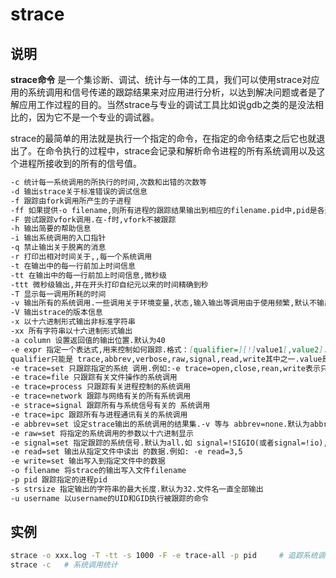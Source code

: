 # **strace**

## 说明

**strace命令** 是一个集诊断、调试、统计与一体的工具，我们可以使用strace对应用的系统调用和信号传递的跟踪结果来对应用进行分析，以达到解决问题或者是了解应用工作过程的目的。当然strace与专业的调试工具比如说gdb之类的是没法相比的，因为它不是一个专业的调试器。

strace的最简单的用法就是执行一个指定的命令，在指定的命令结束之后它也就退出了。在命令执行的过程中，strace会记录和解析命令进程的所有系统调用以及这个进程所接收到的所有的信号值。

```markdown
-c 统计每一系统调用的所执行的时间,次数和出错的次数等
-d 输出strace关于标准错误的调试信息
-f 跟踪由fork调用所产生的子进程
-ff 如果提供-o filename,则所有进程的跟踪结果输出到相应的filename.pid中,pid是各进程的进程号
-F 尝试跟踪vfork调用.在-f时,vfork不被跟踪
-h 输出简要的帮助信息
-i 输出系统调用的入口指针
-q 禁止输出关于脱离的消息
-r 打印出相对时间关于,,每一个系统调用
-t 在输出中的每一行前加上时间信息
-tt 在输出中的每一行前加上时间信息,微秒级
-ttt 微秒级输出,并在开头打印自纪元以来的时间精确到秒
-T 显示每一调用所耗的时间
-v 输出所有的系统调用.一些调用关于环境变量,状态,输入输出等调用由于使用频繁,默认不输出
-V 输出strace的版本信息
-x 以十六进制形式输出非标准字符串
-xx 所有字符串以十六进制形式输出
-a column 设置返回值的输出位置.默认为40
-e expr 指定一个表达式,用来控制如何跟踪.格式：[qualifier=][!]value1[,value2]..
qualifier只能是 trace,abbrev,verbose,raw,signal,read,write其中之一.value是用来限定的符号或数字.默认的 qualifier是 trace.感叹号是否定符号.例如:-eopen等价于 -e trace=open,表示只跟踪open调用.而-etrace!=open 表示跟踪除了open以外的其他调用.有两个特殊的符号 all 和 none. 注意有些shell使用!来执行历史记录里的命令,所以要使用\\
-e trace=set 只跟踪指定的系统 调用.例如:-e trace=open,close,rean,write表示只跟踪这四个系统调用.默认的为set=all
-e trace=file 只跟踪有关文件操作的系统调用
-e trace=process 只跟踪有关进程控制的系统调用
-e trace=network 跟踪与网络有关的所有系统调用
-e strace=signal 跟踪所有与系统信号有关的 系统调用
-e trace=ipc 跟踪所有与进程通讯有关的系统调用
-e abbrev=set 设定strace输出的系统调用的结果集.-v 等与 abbrev=none.默认为abbrev=all
-e raw=set 将指定的系统调用的参数以十六进制显示
-e signal=set 指定跟踪的系统信号.默认为all.如 signal=!SIGIO(或者signal=!io),表示不跟踪SIGIO信号
-e read=set 输出从指定文件中读出 的数据.例如: -e read=3,5
-e write=set 输出写入到指定文件中的数据
-o filename 将strace的输出写入文件filename
-p pid 跟踪指定的进程pid
-s strsize 指定输出的字符串的最大长度.默认为32.文件名一直全部输出
-u username 以username的UID和GID执行被跟踪的命令
```

## 实例

```bash
strace -o xxx.log -T -tt -s 1000 -F -e trace-all -p pid     # 追踪系统调用
strace -c   # 系统调用统计
```
